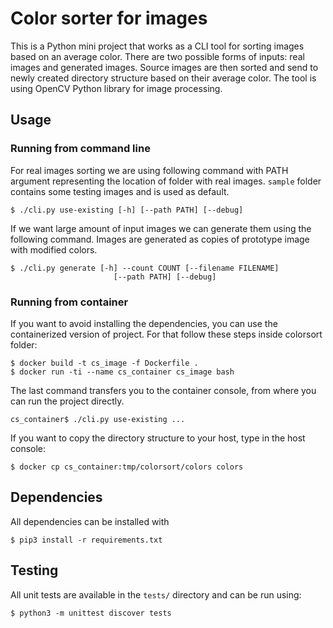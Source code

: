 # Color sorter for images
This is a Python mini project that works as a CLI tool for sorting images
based on an average color. There are two possible forms of inputs: real images
and generated images. Source images are then sorted and send to newly created
directory structure based on their average color. The tool is using OpenCV
Python library for image processing.

## Usage
### Running from command line
For real images sorting we are using following command with PATH argument
representing the location of folder with real images. `sample` folder contains
some testing images and is used as default.
```
$ ./cli.py use-existing [-h] [--path PATH] [--debug]
```

If we want large amount of input images we can generate them using
the following command. Images are generated as copies of prototype image
with modified colors.
```
$ ./cli.py generate [-h] --count COUNT [--filename FILENAME]
                       [--path PATH] [--debug]
```

### Running from container
If you want to avoid installing the dependencies, you can use the
containerized version of project. For that follow these steps inside
colorsort folder:
```
$ docker build -t cs_image -f Dockerfile .
$ docker run -ti --name cs_container cs_image bash
```
The last command transfers you to the container console, from where you can
run the project directly.
```
cs_container$ ./cli.py use-existing ...
```
If you want to copy the directory structure to your host, type in the host
console:
```
$ docker cp cs_container:tmp/colorsort/colors colors
```

## Dependencies
All dependencies can be installed with
```
$ pip3 install -r requirements.txt
```

## Testing
All unit tests are available in the `tests/` directory and can be run using:
```
$ python3 -m unittest discover tests
```
